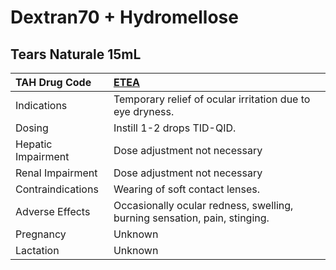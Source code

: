 # Dextran70 + Hydromellose

## Tears Naturale 15mL

| TAH Drug Code      | [ETEA](https://www.tahsda.org.tw/drugs/hissearch.php?drug_code=ETEA)      |
|:-------------------|:--------------------------------------------------------------------------|
| Indications        | Temporary relief of ocular irritation due to eye dryness.                 |
| Dosing             | Instill 1-2 drops TID-QID.                                                |
| Hepatic Impairment | Dose adjustment not necessary                                             |
| Renal Impairment   | Dose adjustment not necessary                                             |
| Contraindications  | Wearing of soft contact lenses.                                           |
| Adverse Effects    | Occasionally ocular redness, swelling, burning sensation, pain, stinging. |
| Pregnancy          | Unknown                                                                   |
| Lactation          | Unknown                                                                   |

